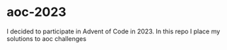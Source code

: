 # aoc-2023
I decided to participate in Advent of Code in 2023. In this repo I place my solutions to aoc challenges
